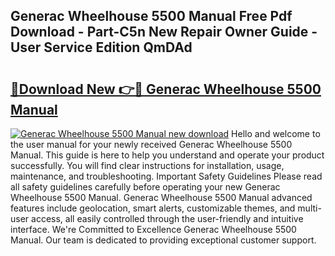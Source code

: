 ## Generac Wheelhouse 5500 Manual Free Pdf Download - Part-C5n New Repair Owner Guide - User Service Edition QmDAd

# <h2><a href="http://bc13966.oget.top/?id=Generac+Wheelhouse+5500+Manual">🔗Download New 👉🔴 Generac Wheelhouse 5500 Manual</a></h2>

[![Generac Wheelhouse 5500 Manual new download](https://i.imgur.com/5g1atiW.png)](http://bc13966.oget.top/?id=Generac+Wheelhouse+5500+Manual)
Hello and welcome to the user manual for your newly received Generac Wheelhouse 5500 Manual. This guide is here to help you understand and operate your product successfully. You will find clear instructions for installation, usage, maintenance, and troubleshooting. Important Safety Guidelines Please read all safety guidelines carefully before operating your new Generac Wheelhouse 5500 Manual. Generac Wheelhouse 5500 Manual advanced features include geolocation, smart alerts, customizable themes, and multi-user access, all easily controlled through the user-friendly and intuitive interface. We're Committed to Excellence Generac Wheelhouse 5500 Manual. Our team is dedicated to providing exceptional customer support.
